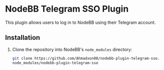 # NodeBB Telegram SSO Plugin

This plugin allows users to log in to NodeBB using their Telegram account.

## Installation

1. Clone the repository into NodeBB's `node_modules` directory:
   ```bash
   git clone https://github.com/Ahmadxon08/nodebb-plugin-telegram-sso.git
   node_modules/nodebb-plugin-telegram-sso
